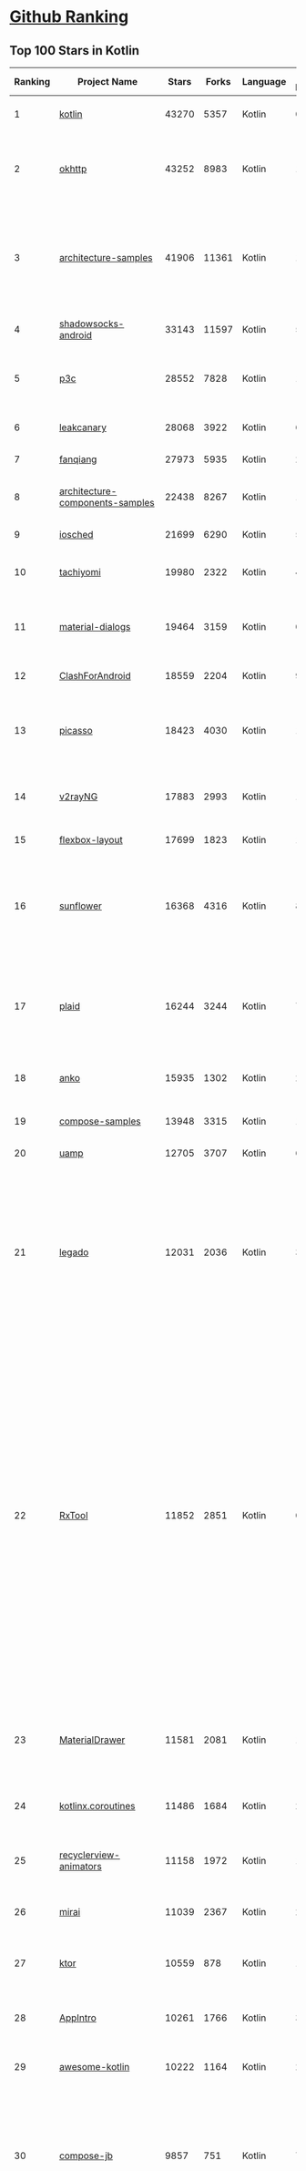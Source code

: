 [Github Ranking](../README.md)
==========

## Top 100 Stars in Kotlin

| Ranking | Project Name | Stars | Forks | Language | Open Issues | Description | Last Commit |
| ------- | ------------ | ----- | ----- | -------- | ----------- | ----------- | ----------- |
| 1 | [kotlin](https://github.com/JetBrains/kotlin) | 43270 | 5357 | Kotlin | 0 | The Kotlin Programming Language.  | 2022-12-08T09:58:57Z |
| 2 | [okhttp](https://github.com/square/okhttp) | 43252 | 8983 | Kotlin | 144 | Square’s meticulous HTTP client for the JVM, Android, and GraalVM. | 2022-12-08T04:18:19Z |
| 3 | [architecture-samples](https://github.com/android/architecture-samples) | 41906 | 11361 | Kotlin | 149 | A collection of samples to discuss and showcase different architectural tools and patterns for Android apps. | 2022-12-01T19:21:27Z |
| 4 | [shadowsocks-android](https://github.com/shadowsocks/shadowsocks-android) | 33143 | 11597 | Kotlin | 55 | A shadowsocks client for Android | 2022-11-07T13:09:46Z |
| 5 | [p3c](https://github.com/alibaba/p3c) | 28552 | 7828 | Kotlin | 115 | Alibaba Java Coding Guidelines pmd implements and IDE plugin | 2022-09-30T06:59:56Z |
| 6 | [leakcanary](https://github.com/square/leakcanary) | 28068 | 3922 | Kotlin | 60 | A memory leak detection library for Android. | 2022-12-06T15:00:45Z |
| 7 | [fanqiang](https://github.com/bannedbook/fanqiang) | 27973 | 5935 | Kotlin | 268 | 翻墙-科学上网 | 2022-11-26T07:15:45Z |
| 8 | [architecture-components-samples](https://github.com/android/architecture-components-samples) | 22438 | 8267 | Kotlin | 140 | Samples for Android Architecture Components.  | 2022-12-04T08:37:41Z |
| 9 | [iosched](https://github.com/google/iosched) | 21699 | 6290 | Kotlin | 55 | The Google I/O Android App | 2022-06-26T20:15:20Z |
| 10 | [tachiyomi](https://github.com/tachiyomiorg/tachiyomi) | 19980 | 2322 | Kotlin | 441 | Free and open source manga reader for Android. | 2022-12-08T06:47:21Z |
| 11 | [material-dialogs](https://github.com/afollestad/material-dialogs) | 19464 | 3159 | Kotlin | 0 | 😍 A beautiful, fluid, and extensible dialogs API for Kotlin & Android. | 2022-05-01T03:38:46Z |
| 12 | [ClashForAndroid](https://github.com/Kr328/ClashForAndroid) | 18559 | 2204 | Kotlin | 96 | A rule-based tunnel for Android. | 2022-12-03T19:08:20Z |
| 13 | [picasso](https://github.com/square/picasso) | 18423 | 4030 | Kotlin | 185 | A powerful image downloading and caching library for Android | 2022-12-07T17:25:02Z |
| 14 | [v2rayNG](https://github.com/2dust/v2rayNG) | 17883 | 2993 | Kotlin | 158 | A V2Ray client for Android, support Xray core and v2fly core | 2022-12-07T17:46:30Z |
| 15 | [flexbox-layout](https://github.com/google/flexbox-layout) | 17699 | 1823 | Kotlin | 109 | Flexbox for Android  | 2022-11-04T10:28:40Z |
| 16 | [sunflower](https://github.com/android/sunflower) | 16368 | 4316 | Kotlin | 86 | A gardening app illustrating Android development best practices with migrating a View-based app to Jetpack Compose. | 2022-12-01T07:18:33Z |
| 17 | [plaid](https://github.com/nickbutcher/plaid) | 16244 | 3244 | Kotlin | 76 | An Android app which provides design news & inspiration as well as being an example of implementing material design. | 2022-10-29T15:03:46Z |
| 18 | [anko](https://github.com/Kotlin/anko) | 15935 | 1302 | Kotlin | 237 | Pleasant Android application development | 2019-12-05T08:59:41Z |
| 19 | [compose-samples](https://github.com/android/compose-samples) | 13948 | 3315 | Kotlin | 12 | Official Jetpack Compose samples. | 2022-12-07T00:54:09Z |
| 20 | [uamp](https://github.com/android/uamp) | 12705 | 3707 | Kotlin | 63 | A sample audio app for Android | 2022-12-06T15:05:02Z |
| 21 | [legado](https://github.com/gedoor/legado) | 12031 | 2036 | Kotlin | 37 | Legado 3.0 Book Reader with powerful controls & full functions❤️阅读3.0, 阅读是一款可以自定义来源阅读网络内容的工具，为广大网络文学爱好者提供一种方便、快捷舒适的试读体验。 | 2022-12-08T04:12:28Z |
| 22 | [RxTool](https://github.com/Tamsiree/RxTool) | 11852 | 2851 | Kotlin | 0 | Android开发人员不得不收集的工具类集合 \| 支付宝支付 \| 微信支付（统一下单） \| 微信分享 \| Zip4j压缩（支持分卷压缩与加密） \| 一键集成UCrop选择圆形头像 \| 一键集成二维码和条形码的扫描与生成 \| 常用Dialog \| WebView的封装可播放视频 \| 仿斗鱼滑动验证码 \| Toast封装 \| 震动 \| GPS \| Location定位 \| 图片缩放 \| Exif 图片添加地理位置信息（经纬度） \| 蛛网等级 \| 颜色选择器 \| ArcGis \| VTPK \| 编译运行一下说不定会找到惊喜 | 2022-04-10T06:56:48Z |
| 23 | [MaterialDrawer](https://github.com/mikepenz/MaterialDrawer) | 11581 | 2081 | Kotlin | 1 | The flexible, easy to use, all in one drawer library for your Android project. Now brand new with material 2 design. | 2022-11-24T09:04:16Z |
| 24 | [kotlinx.coroutines](https://github.com/Kotlin/kotlinx.coroutines) | 11486 | 1684 | Kotlin | 246 | Library support for Kotlin coroutines  | 2022-12-07T15:56:38Z |
| 25 | [recyclerview-animators](https://github.com/wasabeef/recyclerview-animators) | 11158 | 1972 | Kotlin | 104 | An Android Animation library which easily add itemanimator to RecyclerView items. | 2021-02-14T13:34:32Z |
| 26 | [mirai](https://github.com/mamoe/mirai) | 11039 | 2367 | Kotlin | 222 | 高效率 QQ 机器人支持库 | 2022-12-07T06:07:10Z |
| 27 | [ktor](https://github.com/ktorio/ktor) | 10559 | 878 | Kotlin | 132 | Framework for quickly creating connected applications in Kotlin with minimal effort | 2022-12-08T09:25:20Z |
| 28 | [AppIntro](https://github.com/AppIntro/AppIntro) | 10261 | 1766 | Kotlin | 30 | Make a cool intro for your Android app. | 2022-12-07T14:48:48Z |
| 29 | [awesome-kotlin](https://github.com/KotlinBy/awesome-kotlin) | 10222 | 1164 | Kotlin | 21 | A curated list of awesome Kotlin related stuff Inspired by awesome-java.  | 2022-12-07T13:52:15Z |
| 30 | [compose-jb](https://github.com/JetBrains/compose-jb) | 9857 | 751 | Kotlin | 758 | Compose Multiplatform, a modern UI framework for Kotlin that makes building performant and beautiful user interfaces easy and enjoyable. | 2022-12-07T16:59:06Z |
| 31 | [timber](https://github.com/JakeWharton/timber) | 9830 | 941 | Kotlin | 46 | A logger with a small, extensible API which provides utility on top of Android's normal Log class. | 2022-10-28T08:35:53Z |
| 32 | [RxBinding](https://github.com/JakeWharton/RxBinding) | 9720 | 947 | Kotlin | 31 | RxJava binding APIs for Android's UI widgets. | 2021-11-18T17:51:21Z |
| 33 | [TranslationPlugin](https://github.com/YiiGuxing/TranslationPlugin) | 9352 | 686 | Kotlin | 26 | Translation plugin for IntelliJ based IDEs/Android Studio/HUAWEI DevEco Studio. | 2022-12-07T02:23:14Z |
| 34 | [coil](https://github.com/coil-kt/coil) | 8764 | 550 | Kotlin | 24 | Image loading for Android backed by Kotlin Coroutines. | 2022-12-08T02:04:34Z |
| 35 | [nowinandroid](https://github.com/android/nowinandroid) | 8722 | 1071 | Kotlin | 46 | A fully functional Android app built entirely with Kotlin and Jetpack Compose | 2022-12-08T08:49:03Z |
| 36 | [moshi](https://github.com/square/moshi) | 8658 | 709 | Kotlin | 74 | A modern JSON library for Kotlin and Java. | 2022-09-07T14:44:34Z |
| 37 | [okio](https://github.com/square/okio) | 8186 | 1165 | Kotlin | 69 | A modern I/O library for Android, Java, and Kotlin Multiplatform. | 2022-11-20T15:46:03Z |
| 38 | [VancedManager](https://github.com/TeamVanced/VancedManager) | 7795 | 1223 | Kotlin | 59 | Vanced Installer | 2022-03-14T13:59:17Z |
| 39 | [cheesesquare](https://github.com/chrisbanes/cheesesquare) | 7794 | 1853 | Kotlin | 0 | Demos the new Android Design library. | 2020-12-07T17:39:00Z |
| 40 | [koin](https://github.com/InsertKoinIO/koin) | 7737 | 592 | Kotlin | 78 | Koin - a pragmatic lightweight dependency injection framework for Kotlin & Kotlin Multiplatform | 2022-12-07T15:36:23Z |
| 41 | [k-9](https://github.com/thundernest/k-9) | 7466 | 2317 | Kotlin | 616 | K-9 Mail – Open Source Email App for Android | 2022-12-07T19:20:54Z |
| 42 | [RIBs](https://github.com/uber/RIBs) | 7213 | 848 | Kotlin | 84 | Uber's cross-platform mobile architecture framework. | 2022-12-02T14:18:41Z |
| 43 | [kotlin-native](https://github.com/JetBrains/kotlin-native) | 7066 | 617 | Kotlin | 0 | Kotlin/Native infrastructure | 2021-08-10T12:31:53Z |
| 44 | [ideavim](https://github.com/JetBrains/ideavim) | 7049 | 671 | Kotlin | 0 | IdeaVim – A Vim engine for JetBrains IDEs | 2022-12-07T15:00:53Z |
| 45 | [SmsForwarder](https://github.com/pppscn/SmsForwarder) | 7014 | 1047 | Kotlin | 5 | 短信转发器——监控Android手机短信、来电、APP通知，并根据指定规则转发到其他手机：钉钉群自定义机器人、钉钉企业内机器人、企业微信群机器人、飞书机器人、企业微信应用消息、邮箱、bark、webhook、Telegram机器人、Server酱、PushPlus、手机短信等。包括主动控制服务端与客户端，让你轻松远程发短信、查短信、查通话、查话簿、查电量等。（V3.0 新增）PS.这个APK主要是学习与自用，如有BUG请提ISSUE，同时欢迎大家提PR指正 | 2022-11-23T04:20:26Z |
| 46 | [RxKotlin](https://github.com/ReactiveX/RxKotlin) | 6913 | 464 | Kotlin | 21 | RxJava bindings for Kotlin | 2021-12-29T22:32:43Z |
| 47 | [SpotiFlyer](https://github.com/Shabinder/SpotiFlyer) | 6882 | 555 | Kotlin | 1118 | Kotlin Multiplatform Music Downloader, Supports Spotify /   Gaana / Youtube Music / Jio Saavn / SoundCloud.                                                                                          NOTE:   BEING REWRITTEN,  SO  STAY TUNED. | 2022-12-03T23:33:33Z |
| 48 | [Exposed](https://github.com/JetBrains/Exposed) | 6706 | 560 | Kotlin | 341 | Kotlin SQL Framework | 2022-12-05T13:52:33Z |
| 49 | [sourcerer-app](https://github.com/sourcerer-io/sourcerer-app) | 6678 | 289 | Kotlin | 206 | 🦄 Sourcerer app makes a visual profile from your GitHub and git repositories. | 2020-09-30T20:20:13Z |
| 50 | [Compressor](https://github.com/zetbaitsu/Compressor) | 6662 | 944 | Kotlin | 118 | An android image compression library. | 2022-08-25T12:06:12Z |
| 51 | [fenix](https://github.com/mozilla-mobile/fenix) | 6494 | 1269 | Kotlin | 1754 | Firefox for Android | 2022-12-08T10:02:00Z |
| 52 | [javalin](https://github.com/javalin/javalin) | 6193 | 502 | Kotlin | 12 | A simple and modern Java and Kotlin web framework | 2022-11-29T17:20:43Z |
| 53 | [Pokedex](https://github.com/skydoves/Pokedex) | 6156 | 779 | Kotlin | 6 | 🗡️ Pokedex demonstrates modern Android development with Hilt, Material Motion, Coroutines, Flow, Jetpack (Room, ViewModel) based on MVVM architecture. | 2022-12-07T01:42:21Z |
| 54 | [acra](https://github.com/ACRA/acra) | 5961 | 1134 | Kotlin | 1 | Application Crash Reports for Android | 2022-12-08T01:19:38Z |
| 55 | [accompanist](https://github.com/google/accompanist) | 5820 | 448 | Kotlin | 55 | A collection of extension libraries for Jetpack Compose | 2022-12-08T03:34:24Z |
| 56 | [facebook-android-sdk](https://github.com/facebook/facebook-android-sdk) | 5772 | 3681 | Kotlin | 44 | Used to integrate Android apps with Facebook Platform. | 2022-12-07T18:22:59Z |
| 57 | [Anki-Android](https://github.com/ankidroid/Anki-Android) | 5743 | 1752 | Kotlin | 333 | AnkiDroid: Anki flashcards on Android. Your secret trick to achieve superhuman information retention. | 2022-12-07T20:40:04Z |
| 58 | [android-showcase](https://github.com/igorwojda/android-showcase) | 5711 | 795 | Kotlin | 7 | 💎 Android application following best practices:  Kotlin, Coroutines, JetPack, Clean Architecture, Feature Modules, Tests, MVVM, DI, Static Analysis... | 2022-12-07T21:56:07Z |
| 59 | [BiliRoaming](https://github.com/yujincheng08/BiliRoaming) | 5690 | 360 | Kotlin | 9 | 哔哩漫游，解除B站客户端番剧区域限制的Xposed模块，并且提供其他小功能。An Xposed module that unblocks bangumi area limit of BILIBILI with miscellaneous features. | 2022-12-04T04:46:40Z |
| 60 | [android-oss](https://github.com/kickstarter/android-oss) | 5688 | 1012 | Kotlin | 1 | Kickstarter for Android. Bring new ideas to life, anywhere. | 2022-12-08T00:20:27Z |
| 61 | [uhabits](https://github.com/iSoron/uhabits) | 5681 | 813 | Kotlin | 13 | Loop Habit Tracker, a mobile app for creating and maintaining long-term positive habits | 2022-12-01T03:01:04Z |
| 62 | [MultiType](https://github.com/drakeet/MultiType) | 5559 | 744 | Kotlin | 10 | Flexible multiple types for Android RecyclerView. | 2022-08-28T04:51:44Z |
| 63 | [tivi](https://github.com/chrisbanes/tivi) | 5535 | 778 | Kotlin | 35 | Tivi is a work-in-progress TV show tracking Android app, which connects to Trakt.tv. It is still in its early stages of development and currently only contains two pieces of UI. It is under heavy development. | 2022-12-08T04:47:18Z |
| 64 | [Design-Patterns-In-Kotlin](https://github.com/dbacinski/Design-Patterns-In-Kotlin) | 5477 | 669 | Kotlin | 2 | Design Patterns implemented in Kotlin | 2021-03-15T12:16:24Z |
| 65 | [arrow](https://github.com/arrow-kt/arrow) | 5390 | 383 | Kotlin | 48 | Λrrow - Functional companion to Kotlin's Standard Library | 2022-12-07T09:35:51Z |
| 66 | [Alerter](https://github.com/Tapadoo/Alerter) | 5359 | 640 | Kotlin | 40 | An Android Alerting Library | 2021-09-20T16:52:26Z |
| 67 | [ktlint](https://github.com/pinterest/ktlint) | 5294 | 451 | Kotlin | 34 | An anti-bikeshedding Kotlin linter with built-in formatter | 2022-12-08T08:47:43Z |
| 68 | [topeka](https://github.com/android/topeka) | 5213 | 1100 | Kotlin | 8 | A fun to play quiz that showcases material design on Android | 2021-01-22T21:31:15Z |
| 69 | [mavericks](https://github.com/airbnb/mavericks) | 5145 | 423 | Kotlin | 43 | Mavericks: Android on Autopilot | 2022-12-07T19:29:11Z |
| 70 | [android-developer-roadmap](https://github.com/skydoves/android-developer-roadmap) | 5082 | 441 | Kotlin | 8 | 🗺 The 2022 Android Developer Roadmap suggests learning paths to understanding Android development. | 2022-10-11T04:55:46Z |
| 71 | [detekt](https://github.com/detekt/detekt) | 5041 | 692 | Kotlin | 139 | Static code analysis for Kotlin | 2022-12-07T18:16:34Z |
| 72 | [Android-Iconics](https://github.com/mikepenz/Android-Iconics) | 5032 | 635 | Kotlin | 4 | Android-Iconics - Use any icon font, or vector (.svg) as drawable in your application. | 2022-09-30T11:51:07Z |
| 73 | [williamchart](https://github.com/diogobernardino/williamchart) | 4916 | 799 | Kotlin | 28 | Android Library to rapidly develop attractive and insightful charts in android applications. | 2022-02-15T12:19:27Z |
| 74 | [sqldelight](https://github.com/cashapp/sqldelight) | 4899 | 425 | Kotlin | 159 | SQLDelight - Generates typesafe Kotlin APIs from SQL | 2022-12-07T14:32:31Z |
| 75 | [DBFlow](https://github.com/agrosner/DBFlow) | 4852 | 615 | Kotlin | 32 | A blazing fast, powerful, and very simple ORM android database library that writes database code for you. | 2022-03-15T02:19:57Z |
| 76 | [ComposeCookBook](https://github.com/Gurupreet/ComposeCookBook) | 4783 | 609 | Kotlin | 7 | A Collection on all Jetpack compose UI elements, Layouts, Widgets and Demo screens to see it's potential | 2022-11-12T11:00:31Z |
| 77 | [mockk](https://github.com/mockk/mockk) | 4749 | 273 | Kotlin | 181 | mocking library for Kotlin | 2022-12-06T12:34:49Z |
| 78 | [SagerNet](https://github.com/SagerNet/SagerNet) | 4487 | 748 | Kotlin | 46 | The universal proxy toolchain for Android | 2022-12-05T04:00:16Z |
| 79 | [muzei](https://github.com/muzei/muzei) | 4448 | 949 | Kotlin | 26 | Muzei Live Wallpaper for Android | 2022-12-07T20:32:46Z |
| 80 | [Unciv](https://github.com/yairm210/Unciv) | 4399 | 1081 | Kotlin | 130 | Open-source Android/Desktop remake of Civ V | 2022-12-07T19:15:23Z |
| 81 | [booster](https://github.com/didi/booster) | 4291 | 501 | Kotlin | 32 | 🚀Optimizer for mobile applications | 2022-12-03T02:49:37Z |
| 82 | [Android-CleanArchitecture-Kotlin](https://github.com/android10/Android-CleanArchitecture-Kotlin) | 4266 | 875 | Kotlin | 71 | This is a movies sample app in Kotlin, which is part of a serie of blog posts I have written about architecting android application using different approaches. | 2022-02-18T13:56:04Z |
| 83 | [fuel](https://github.com/kittinunf/fuel) | 4248 | 399 | Kotlin | 83 | The easiest HTTP networking library for Kotlin/Android | 2022-11-05T13:32:03Z |
| 84 | [kotlinx.serialization](https://github.com/Kotlin/kotlinx.serialization) | 4217 | 562 | Kotlin | 326 | Kotlin multiplatform / multi-format serialization  | 2022-12-07T14:05:46Z |
| 85 | [intellij-rust](https://github.com/intellij-rust/intellij-rust) | 4198 | 355 | Kotlin | 1562 | Rust plugin for the IntelliJ Platform | 2022-12-08T10:01:17Z |
| 86 | [androidx](https://github.com/androidx/androidx) | 4165 | 674 | Kotlin | 0 | Development environment for Android Jetpack extension libraries under the androidx namespace. Synchronized with Android Jetpack's primary development branch on AOSP. | 2022-12-08T04:34:03Z |
| 87 | [RxDownload](https://github.com/ssseasonnn/RxDownload) | 4093 | 624 | Kotlin | 41 | A multi-threaded download tool written with RxJava and Kotlin | 2021-10-28T03:03:13Z |
| 88 | [Kotlin-Tutorials](https://github.com/bennyhuo/Kotlin-Tutorials) | 4084 | 564 | Kotlin | 8 | 【持续更新中】本仓库持续记录以 Kotlin 为基础的视频内容的制作过程 | 2022-04-03T23:34:28Z |
| 89 | [camera-samples](https://github.com/android/camera-samples) | 4031 | 2068 | Kotlin | 97 | Multiple samples showing the best practices in camera APIs on Android. | 2022-11-29T22:20:12Z |
| 90 | [chains](https://github.com/ethereum-lists/chains) | 3949 | 1566 | Kotlin | 30 | provides metadata for networkIDs and chainIDs | 2022-12-08T06:01:08Z |
| 91 | [wire](https://github.com/square/wire) | 3915 | 543 | Kotlin | 136 | gRPC and protocol buffers for Android, Kotlin, and Java. | 2022-12-08T09:45:21Z |
| 92 | [qksms](https://github.com/moezbhatti/qksms) | 3906 | 1038 | Kotlin | 435 | The most beautiful SMS messenger for Android | 2022-08-25T14:03:57Z |
| 93 | [corda](https://github.com/corda/corda) | 3900 | 1079 | Kotlin | 47 | Corda is an open source blockchain project, designed for business from the start. Only Corda allows you to build interoperable blockchain networks that transact in strict privacy. Corda's smart contract technology allows businesses to transact directly, with value. | 2022-12-06T19:26:28Z |
| 94 | [gradle-play-publisher](https://github.com/Triple-T/gradle-play-publisher) | 3886 | 323 | Kotlin | 16 | GPP is Android's unofficial release automation Gradle Plugin. It can do anything from building, uploading, and then promoting your App Bundle or APK to publishing app listings and other metadata. | 2022-10-13T19:32:07Z |
| 95 | [intellij-rainbow-brackets](https://github.com/izhangzhihao/intellij-rainbow-brackets) | 3840 | 148 | Kotlin | 14 | 🌈Rainbow Brackets for IntelliJ based IDEs/Android Studio/HUAWEI DevEco Studio | 2022-12-06T09:50:39Z |
| 96 | [Context-Menu.Android](https://github.com/Yalantis/Context-Menu.Android) | 3822 | 999 | Kotlin | 4 | You can easily add awesome animated context menu to your app. | 2022-09-22T10:30:21Z |
| 97 | [LibreTube](https://github.com/libre-tube/LibreTube) | 3807 | 242 | Kotlin | 91 | An alternative YouTube front end, for Android. | 2022-12-07T19:09:16Z |
| 98 | [ShimmerRecyclerView](https://github.com/sharish/ShimmerRecyclerView) | 3801 | 553 | Kotlin | 13 | None | 2020-11-06T04:24:46Z |
| 99 | [Fotoapparat](https://github.com/RedApparat/Fotoapparat) | 3751 | 405 | Kotlin | 83 | Making Camera for Android more friendly. 📸 | 2022-08-20T15:08:39Z |
| 100 | [kotest](https://github.com/kotest/kotest) | 3733 | 556 | Kotlin | 63 | Powerful, elegant and flexible test framework for Kotlin with additional assertions, property testing and data driven testing | 2022-12-07T08:07:31Z |

